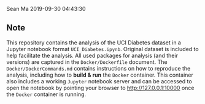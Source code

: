 Sean Ma
2019-09-30 04:43:30

## Note
This repository contains the analysis of the UCI Diabetes dataset in a Jupyter notebook format `UCI_Diabetes.ipynb`. Original dataset is included to help facilitate the analysis. All used packages for analysis (and their versions) are captured in the `Docker/Dockerfile` document. The `Docker/DockerCommands.md` contains instructions on how to reproduce the analysis, including how to **build & run** the `Docker` container. This container also includes a working `Jupyter` notebook server and can be accessed to open the notebook by pointing your browser to http://127.0.0.1:10000 once the `Docker` container is running.  